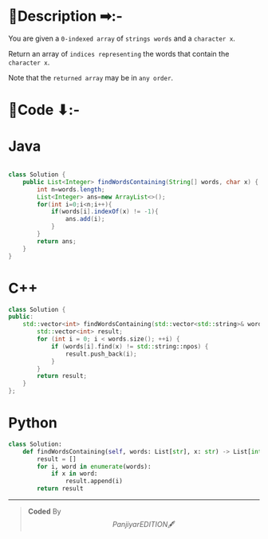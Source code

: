 # 📍Description ➡:-
<!-- Describe your first thoughts on how to solve this problem. -->
You are given a `0-indexed array` of `strings words` and a `character x`.

Return an array of `indices representing` the words that contain the `character x`.

Note that the `returned array` may be in `any order`.


# 📝Code ⬇:-


# Java
```java []

class Solution {
    public List<Integer> findWordsContaining(String[] words, char x) {
        int n=words.length;
        List<Integer> ans=new ArrayList<>();
        for(int i=0;i<n;i++){
            if(words[i].indexOf(x) != -1){
                ans.add(i);
            }
        }
        return ans;
    }
}

```

# C++
``` cpp []
class Solution {
public:
    std::vector<int> findWordsContaining(std::vector<std::string>& words, char x) {
        std::vector<int> result;
        for (int i = 0; i < words.size(); ++i) {
            if (words[i].find(x) != std::string::npos) {
                result.push_back(i);
            }
        }
        return result;
    }
};
```

# Python
``` python []
class Solution:
    def findWordsContaining(self, words: List[str], x: str) -> List[int]:
        result = []
        for i, word in enumerate(words):
            if x in word:
                result.append(i)
        return result    
```

---

>    **Coded** By $$Panjiyar EDITION 🖋  $$

               

